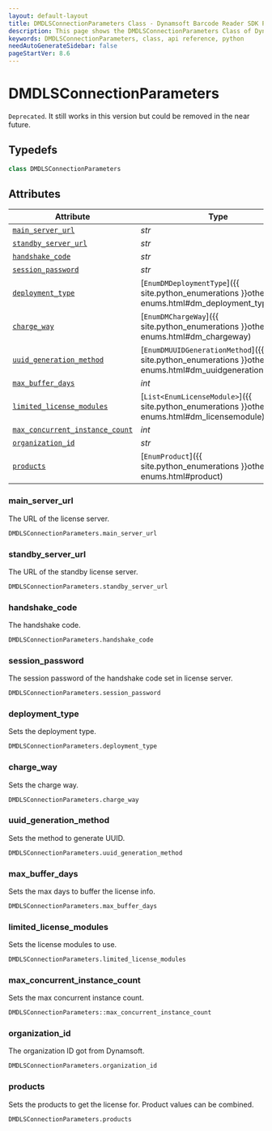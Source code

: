 ```yaml
---
layout: default-layout
title: DMDLSConnectionParameters Class - Dynamsoft Barcode Reader SDK Python Edition API Reference
description: This page shows the DMDLSConnectionParameters Class of Dynamsoft Barcode Reader SDK Python Edition.
keywords: DMDLSConnectionParameters, class, api reference, python
needAutoGenerateSidebar: false
pageStartVer: 8.6
---
```



# DMDLSConnectionParameters
`Deprecated`. It still works in this version but could be removed in the near future.

## Typedefs

```python
class DMDLSConnectionParameters
```


## Attributes
    
| Attribute | Type |
|---------- | ---- |
| [`main_server_url`](#main_server_url) | *str* |
| [`standby_server_url`](#standby_server_url) | *str* |
| [`handshake_code`](#handshake_code) | *str* |
| [`session_password`](#session_password) | *str* |
| [`deployment_type`](#deployment_type) | [`EnumDMDeploymentType`]({{ site.python_enumerations }}other-enums.html#dm_deployment_type) |
| [`charge_way`](#charge_way) | [`EnumDMChargeWay`]({{ site.python_enumerations }}other-enums.html#dm_chargeway) |
| [`uuid_generation_method`](#uuid_generation_method) | [`EnumDMUUIDGenerationMethod`]({{ site.python_enumerations }}other-enums.html#dm_uuidgenerationmethod) |
| [`max_buffer_days`](#max_buffer_days) | *int* |
| [`limited_license_modules`](#limited_license_modules) | [`List<EnumLicenseModule>`]({{ site.python_enumerations }}other-enums.html#dm_licensemodule) |
| [`max_concurrent_instance_count`](#max_concurrent_instance_count) | *int* |
| [`organization_id`](#organization_id) | *str* |
| [`products`](#products) | [`EnumProduct`]({{ site.python_enumerations }}other-enums.html#product) |


### main_server_url
The URL of the license server.
```python
DMDLSConnectionParameters.main_server_url
```

### standby_server_url
The URL of the standby license server.
```python
DMDLSConnectionParameters.standby_server_url
```


### handshake_code
The handshake code.
```python
DMDLSConnectionParameters.handshake_code
```

### session_password
The session password of the handshake code set in license server.
```python
DMDLSConnectionParameters.session_password
```

### deployment_type
Sets the deployment type.
```python
DMDLSConnectionParameters.deployment_type
```

### charge_way
Sets the charge way.
```python
DMDLSConnectionParameters.charge_way
```

### uuid_generation_method
Sets the method to generate UUID.
```python
DMDLSConnectionParameters.uuid_generation_method
```

### max_buffer_days
Sets the max days to buffer the license info.
```python
DMDLSConnectionParameters.max_buffer_days
```

### limited_license_modules
Sets the license modules to use.
```python
DMDLSConnectionParameters.limited_license_modules
```
      

### max_concurrent_instance_count
Sets the max concurrent instance count.
```python
DMDLSConnectionParameters::max_concurrent_instance_count
```


### organization_id
The organization ID got from Dynamsoft.

```python
DMDLSConnectionParameters.organization_id
```


### products
Sets the products to get the license for. Product values can be combined.
```python
DMDLSConnectionParameters.products
```
